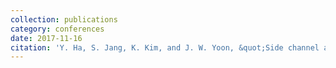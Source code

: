 ```yaml
---
collection: publications
category: conferences
date: 2017-11-16
citation: 'Y. Ha, S. Jang, K. Kim, and J. W. Yoon, &quot;Side channel attack on digital door lock with vibration signal analysis: Longer password does not guarantee higher security level,&quot; <i>IEEE International Conference on Multisensor Fusion and Integration for Intelligent Systems (MFI)</i>, 2017'
---
```

